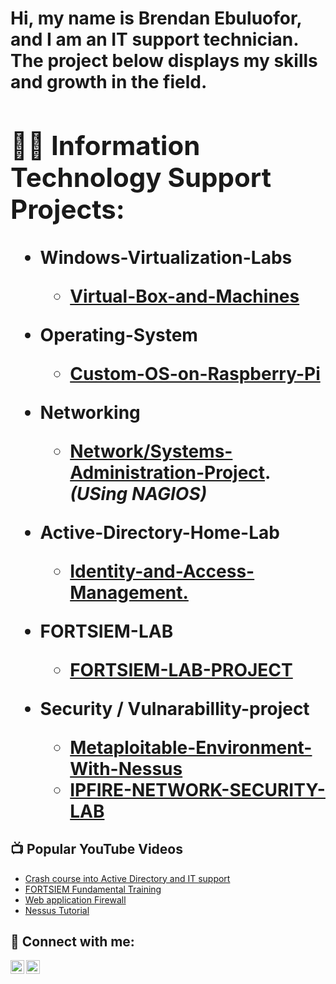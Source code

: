 <h1>Hi, my name is Brendan Ebuluofor, and I am an IT support technician. The project below displays my skills and growth in the field.<br/><a 

<n><h2>👨‍💻 Information Technology Support Projects:</h2></n>

- <b>Windows-Virtualization-Labs</b>
  - [Virtual-Box-and-Machines](https://github.com/Brendan-git16/Virtual-box-installations)
- <b>Operating-System</b>
  - [Custom-OS-on-Raspberry-Pi](https://github.com/Brendan-git16/Active-Directory-Lab)
- <b>Networking</b>
  - [Network/Systems-Administration-Project](https://github.com/Brendan-git16/Nagios-configuration-and-health-checks/blob/main/README.md). <b><i>(USing NAGIOS)</b></i>

- <b>Active-Directory-Home-Lab</b>
  - [Identity-and-Access-Management.](https://github.com/Brendan-git16/Active-Directory-Lab)

- <b>FORTSIEM-LAB</b>
  - [FORTSIEM-LAB-PROJECT](https://github.com/Brendan-git16/FORTSIM-LAB-PROJECT)

 - <b>Security / Vulnarabillity-project</b>
    - [Metaploitable-Environment-With-Nessus](https://github.com/Brendan-git16/Vulnerability-Scan-Report)
   - [IPFIRE-NETWORK-SECURITY-LAB](https://github.com/Brendan-git16/IPFIRE-Security-Project)
<h2>📺 Popular YouTube Videos</h2>

- [Crash course into Active Directory and IT support](https://www.youtube.com/watch?v=sndVKp6o_7M&pp=ygUQQWN0aXZlIGRpcmVjdG9yeQ%3D%3D)
- [FORTSIEM Fundamental Training](https://www.youtube.com/watch?v=3-htKeNZTeE&pp=ygUQZm9ydGlzaWVtIGNvdXJzZQ%3D%3D)
- [Web application Firewall](https://www.youtube.com/watch?v=N0dEC1nuWCQ&pp=ygUQZmlyZXdhbGwgcHJvamVjdNIHCQmyCQGHKiGM7w%3D%3D)
- [Nessus Tutorial](https://www.youtube.com/watch?v=x87gbgQD4eg&pp=ygUHbmVzc3Vzc9gG2wM%3D)

<h2> 🤳 Connect with me:</h2>

[<img align="left" alt="JoshMadakor | LinkedIn" width="22px" src="https://cdn.jsdelivr.net/npm/simple-icons@v3/icons/linkedin.svg" />][linkedin]
[<img align="left" alt="JoshMadakor | Instagram" width="22px" src="https://cdn.jsdelivr.net/npm/simple-icons@v3/icons/instagram.svg" />][instagram]

[instagram]: https://www.instagram.com/brendanmicheal54?igsh=MWQ1a2Q4MDVoMmVuYw
[linkedin]: https://www.linkedin.com/in/brendan-ebuluofor-51b235335/

<!--
**joshmadakor1/joshmadakor1** is a ✨ _special_ ✨ repository because its `README.md` (this file) appears on your GitHub profile.

Here are some ideas to get you started:

- 🔭 I’m currently working on ...
- 🌱 I’m currently learning ...
- 👯 I’m looking to collaborate on ...
- 🤔 I’m looking for help with ...
- 💬 Ask me about ...
- 📫 How to reach me: ...
- 😄 Pronouns: ...
- ⚡ Fun fact: ...
-->
